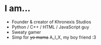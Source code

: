 
# I am...

- Founder & creator of Khronexis Studios
- Python / C++ / HTML / JavaScript guy
- Sweaty gamer
- Simp for ~~yo mama~~ A_I_X, my boy friend :3
